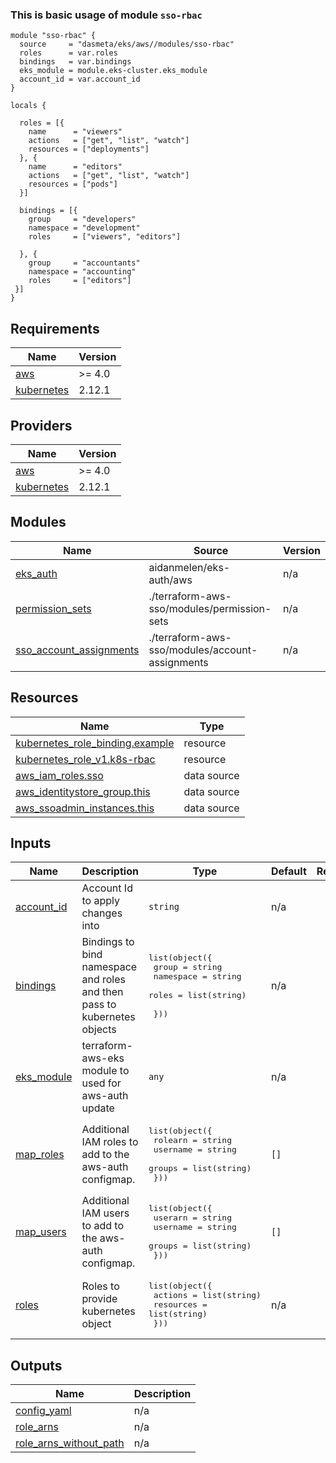 ### This is basic usage of module `sso-rbac`

```
module "sso-rbac" {
  source     = "dasmeta/eks/aws//modules/sso-rbac"
  roles      = var.roles
  bindings   = var.bindings
  eks_module = module.eks-cluster.eks_module
  account_id = var.account_id
}

locals {

  roles = [{
    name      = "viewers"
    actions   = ["get", "list", "watch"]
    resources = ["deployments"]
  }, {
    name      = "editors"
    actions   = ["get", "list", "watch"]
    resources = ["pods"]
  }]

  bindings = [{
    group     = "developers"
    namespace = "development"
    roles     = ["viewers", "editors"]

  }, {
    group     = "accountants"
    namespace = "accounting"
    roles     = ["editors"]
 }]
}
```
<!-- BEGINNING OF PRE-COMMIT-TERRAFORM DOCS HOOK -->
## Requirements

| Name | Version |
|------|---------|
| <a name="requirement_aws"></a> [aws](#requirement\_aws) | >= 4.0 |
| <a name="requirement_kubernetes"></a> [kubernetes](#requirement\_kubernetes) | 2.12.1 |

## Providers

| Name | Version |
|------|---------|
| <a name="provider_aws"></a> [aws](#provider\_aws) | >= 4.0 |
| <a name="provider_kubernetes"></a> [kubernetes](#provider\_kubernetes) | 2.12.1 |

## Modules

| Name | Source | Version |
|------|--------|---------|
| <a name="module_eks_auth"></a> [eks\_auth](#module\_eks\_auth) | aidanmelen/eks-auth/aws | n/a |
| <a name="module_permission_sets"></a> [permission\_sets](#module\_permission\_sets) | ./terraform-aws-sso/modules/permission-sets | n/a |
| <a name="module_sso_account_assignments"></a> [sso\_account\_assignments](#module\_sso\_account\_assignments) | ./terraform-aws-sso/modules/account-assignments | n/a |

## Resources

| Name | Type |
|------|------|
| [kubernetes_role_binding.example](https://registry.terraform.io/providers/hashicorp/kubernetes/2.12.1/docs/resources/role_binding) | resource |
| [kubernetes_role_v1.k8s-rbac](https://registry.terraform.io/providers/hashicorp/kubernetes/2.12.1/docs/resources/role_v1) | resource |
| [aws_iam_roles.sso](https://registry.terraform.io/providers/hashicorp/aws/latest/docs/data-sources/iam_roles) | data source |
| [aws_identitystore_group.this](https://registry.terraform.io/providers/hashicorp/aws/latest/docs/data-sources/identitystore_group) | data source |
| [aws_ssoadmin_instances.this](https://registry.terraform.io/providers/hashicorp/aws/latest/docs/data-sources/ssoadmin_instances) | data source |

## Inputs

| Name | Description | Type | Default | Required |
|------|-------------|------|---------|:--------:|
| <a name="input_account_id"></a> [account\_id](#input\_account\_id) | Account Id to apply changes into | `string` | n/a | yes |
| <a name="input_bindings"></a> [bindings](#input\_bindings) | Bindings to bind namespace and roles and then pass to kubernetes objects | <pre>list(object({<br>    group     = string<br>    namespace = string<br>    roles     = list(string)<br><br>  }))</pre> | n/a | yes |
| <a name="input_eks_module"></a> [eks\_module](#input\_eks\_module) | terraform-aws-eks module to used for aws-auth update | `any` | n/a | yes |
| <a name="input_map_roles"></a> [map\_roles](#input\_map\_roles) | Additional IAM roles to add to the aws-auth configmap. | <pre>list(object({<br>    rolearn  = string<br>    username = string<br>    groups   = list(string)<br>  }))</pre> | `[]` | no |
| <a name="input_map_users"></a> [map\_users](#input\_map\_users) | Additional IAM users to add to the aws-auth configmap. | <pre>list(object({<br>    userarn  = string<br>    username = string<br>    groups   = list(string)<br>  }))</pre> | `[]` | no |
| <a name="input_roles"></a> [roles](#input\_roles) | Roles to provide kubernetes object | <pre>list(object({<br>    actions   = list(string)<br>    resources = list(string)<br>  }))</pre> | n/a | yes |

## Outputs

| Name | Description |
|------|-------------|
| <a name="output_config_yaml"></a> [config\_yaml](#output\_config\_yaml) | n/a |
| <a name="output_role_arns"></a> [role\_arns](#output\_role\_arns) | n/a |
| <a name="output_role_arns_without_path"></a> [role\_arns\_without\_path](#output\_role\_arns\_without\_path) | n/a |
<!-- END OF PRE-COMMIT-TERRAFORM DOCS HOOK -->
